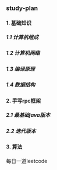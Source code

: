 ### study-plan
#### 1. 基础知识

##### 1.1 计算机组成

##### 1.2 计算机网络

##### 1.3 编译原理

##### 1.4 数据结构

#### 2. 手写rpc框架

##### 2.1 最基础java版本

##### 2.2 迭代版本

#### 3. 算法

每日一道leetcode

